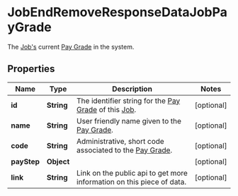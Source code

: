 

# JobEndRemoveResponseDataJobPayGrade

The [Job's](https://developers.intellihr.io/docs/v1/) current [Pay Grade](https://developers.intellihr.io/docs/v1/) in the system.

## Properties

| Name | Type | Description | Notes |
|------------ | ------------- | ------------- | -------------|
|**id** | **String** | The identifier string for the [Pay Grade](https://developers.intellihr.io/docs/v1/) of this [Job](https://developers.intellihr.io/docs/v1/). |  [optional] |
|**name** | **String** | User friendly name given to the [Pay Grade](https://developers.intellihr.io/docs/v1/). |  [optional] |
|**code** | **String** | Administrative, short code associated to the [Pay Grade](https://developers.intellihr.io/docs/v1/). |  [optional] |
|**payStep** | **Object** |  |  [optional] |
|**link** | **String** | Link on the public api to get more information on this piece of data. |  [optional] |



